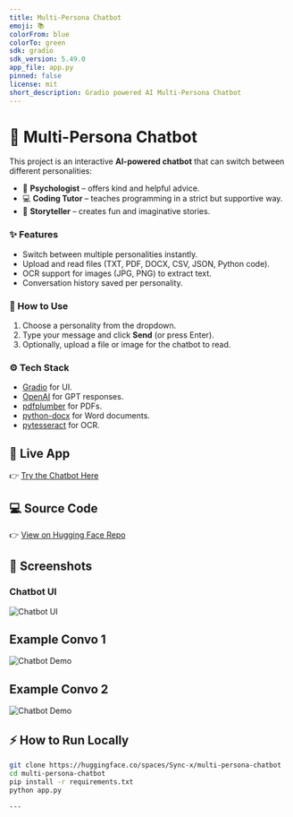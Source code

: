 ```yaml
---
title: Multi-Persona Chatbot
emoji: 📚
colorFrom: blue
colorTo: green
sdk: gradio
sdk_version: 5.49.0
app_file: app.py
pinned: false
license: mit
short_description: Gradio powered AI Multi-Persona Chatbot
---
```


# 🤖 Multi-Persona Chatbot

This project is an interactive **AI-powered chatbot** that can switch between different personalities:
- 🧠 **Psychologist** – offers kind and helpful advice.  
- 💻 **Coding Tutor** – teaches programming in a strict but supportive way.  
- 📖 **Storyteller** – creates fun and imaginative stories.  

### ✨ Features
- Switch between multiple personalities instantly.  
- Upload and read files (TXT, PDF, DOCX, CSV, JSON, Python code).  
- OCR support for images (JPG, PNG) to extract text.  
- Conversation history saved per personality.  

### 🚀 How to Use
1. Choose a personality from the dropdown.  
2. Type your message and click **Send** (or press Enter).  
3. Optionally, upload a file or image for the chatbot to read.  

### ⚙️ Tech Stack
- [Gradio](https://gradio.app/) for UI.  
- [OpenAI](https://openai.com/) for GPT responses.  
- [pdfplumber](https://github.com/jsvine/pdfplumber) for PDFs.  
- [python-docx](https://python-docx.readthedocs.io/) for Word documents.  
- [pytesseract](https://github.com/madmaze/pytesseract) for OCR.


## 🚀 Live App
👉 [Try the Chatbot Here](https://sync-x-multi-persona-chatbot.hf.space)

## 💻 Source Code
👉 [View on Hugging Face Repo](https://huggingface.co/spaces/Sync-x/multi-persona-chatbot/tree/main)


## 📸 Screenshots

### Chatbot UI
![Chatbot UI](https://cdn-uploads.huggingface.co/production/uploads/68dff9c53bfa557fe78da574/2IZLY5FCGf301UKJwru2P.png)

## Example Convo 1
![Chatbot Demo](https://cdn-uploads.huggingface.co/production/uploads/68dff9c53bfa557fe78da574/POo_wL544GnLEjJcfgnFt.png)


## Example Convo 2
![Chatbot Demo](https://cdn-uploads.huggingface.co/production/uploads/68dff9c53bfa557fe78da574/hEGwFi7mRYtfcbPMSfNIP.png)


## ⚡ How to Run Locally
```bash
git clone https://huggingface.co/spaces/Sync-x/multi-persona-chatbot
cd multi-persona-chatbot
pip install -r requirements.txt
python app.py

---
